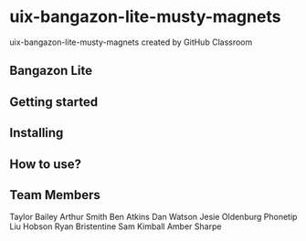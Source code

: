 # uix-bangazon-lite-musty-magnets
uix-bangazon-lite-musty-magnets created by GitHub Classroom

## Bangazon Lite

## Getting started

## Installing

## How to use? 

## Team Members
Taylor Bailey
Arthur Smith
Ben Atkins
Dan Watson
Jesie Oldenburg
Phonetip Liu Hobson
Ryan Bristentine
Sam Kimball
Amber Sharpe
